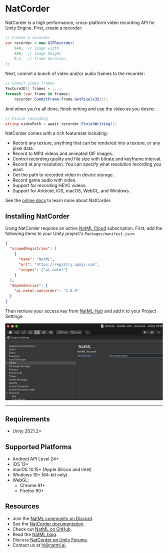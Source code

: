 # NatCorder
NatCorder is a high performance, cross-platform video recording API for Unity Engine. First, create a recorder:
```csharp
// Create a recorder
var recorder = new GIFRecorder(
    640,  // image width
    480,  // image height
    0.1   // frame duration
);
```
Next, commit a bunch of video and/or audio frames to the recorder:
```csharp
// Commit video frames
Texture2D[] frames = ...;
foreach (var frame in frames)
    recorder.CommitFrame(frame.GetPixels32());
```
And when you're all done, finish writing and use the video as you desire:
```csharp
// Finish recording
string videoPath = await recorder.FinishWriting();
```

NatCorder comes with a rich featureset including:

+ Record any texture, anything that can be rendered into a texture, or any pixel data.
+ Record to MP4 videos and animated GIF images.
+ Control recording quality and file size with bitrate and keyframe interval.
+ Record at any resolution. You can specify what resolution recording you want.
+ Get the path to recorded video in device storage.
+ Record game audio with video.
+ Support for recording HEVC videos.
+ Support for Android, iOS, macOS, WebGL, and Windows.

See the [online docs](https://docs.natml.ai/natcorder) to learn more about NatCorder.

## Installing NatCorder
Using NatCorder requires an active [NatML Cloud](https://natml.ai/pricing) subscription. First, add the following items to your Unity project's `Packages/manifest.json`:
```json
{
  "scopedRegistries": [
    {
      "name": "NatML",
      "url": "https://registry.npmjs.com",
      "scopes": ["ai.natml"]
    }
  ],
  "dependencies": {
    "ai.natml.natcorder": "1.8.9"
  }
}
```
Then retrieve your access key from [NatML Hub](https://hub.natml.ai/profile) and add it to your Project Settings:

![specifying your access key](.media/key.png)

___

## Requirements
- Unity 2021.2+

## Supported Platforms
- Android API Level 24+
- iOS 13+
- macOS 10.15+ (Apple Silicon and Intel)
- Windows 10+ (64-bit only)
- WebGL:
  - Chrome 91+
  - Firefox 90+

## Resources
- Join the [NatML community on Discord](https://hub.natml.ai/community).
- See the [NatCorder documentation](https://docs.natml.ai/natcorder).
- Check out [NatML on GitHub](https://github.com/natmlx).
- Read the [NatML blog](https://blog.natml.ai/).
- Discuss [NatCorder on Unity Forums](https://forum.unity.com/threads/natcorder-video-recording-api.505146/).
- Contact us at [hi@natml.ai](mailto:hi@natml.ai).